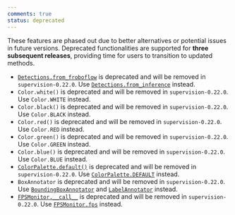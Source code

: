 ```yaml
---
comments: true
status: deprecated
---
```


These features are phased out due to better alternatives or potential issues in future versions. Deprecated functionalities are supported for **three subsequent releases**, providing time for users to transition to updated methods.

- [`Detections.from_froboflow`](detection/core.md/#supervision.detection.core.Detections.from_roboflow) is deprecated and will be removed in `supervision-0.22.0`. Use [`Detections.from_inference`](detection/core.md/#supervision.detection.core.Detections.from_inference) instead.
- `Color.white()` is deprecated and will be removed in `supervision-0.22.0`. Use `Color.WHITE` instead.
- `Color.black()` is deprecated and will be removed in `supervision-0.22.0`. Use `Color.BLACK` instead.
- `Color.red()` is deprecated and will be removed in `supervision-0.22.0`. Use `Color.RED` instead.
- `Color.green()` is deprecated and will be removed in `supervision-0.22.0`. Use `Color.GREEN` instead.
- `Color.blue()` is deprecated and will be removed in `supervision-0.22.0`. Use `Color.BLUE` instead.
- [`ColorPalette.default()`](draw/color.md/#supervision.draw.color.ColorPalette.default) is deprecated and will be removed in `supervision-0.22.0`. Use [`ColorPalette.DEFAULT`](draw/color.md/#supervision.draw.color.ColorPalette.DEFAULT) instead.
- `BoxAnnotator` is deprecated and will be removed in `supervision-0.22.0`. Use [`BoundingBoxAnnotator`](annotators.md/#supervision.annotators.core.BoundingBoxAnnotator) and [`LabelAnnotator`](annotators.md/#supervision.annotators.core.LabelAnnotator) instead.
- [`FPSMonitor.__call__`](utils/video.md/#supervision.utils.video.FPSMonitor.__call__) is deprecated and will be removed in `supervision-0.22.0`. Use [`FPSMonitor.fps`](utils/video.md/#supervision.utils.video.FPSMonitor.fps) instead.